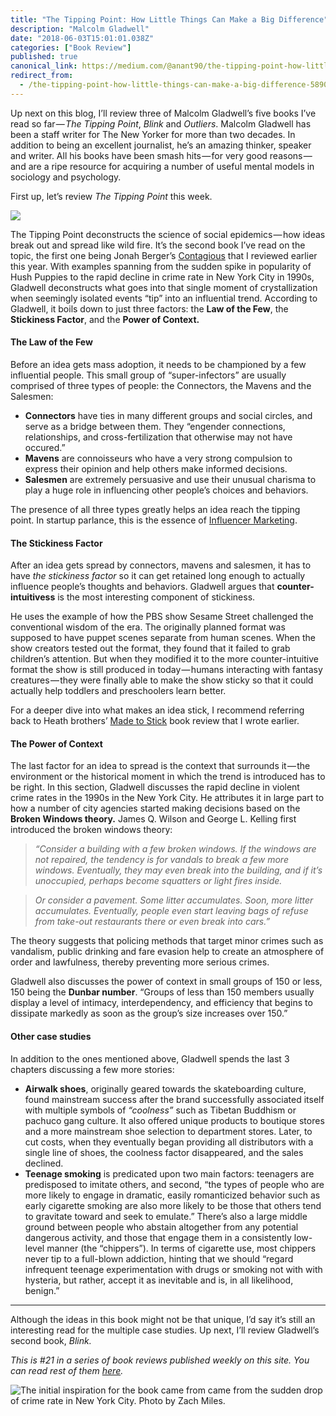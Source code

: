 ```yaml
---
title: "The Tipping Point: How Little Things Can Make a Big Difference"
description: "Malcolm Gladwell"
date: "2018-06-03T15:01:01.038Z"
categories: ["Book Review"]
published: true
canonical_link: https://medium.com/@anant90/the-tipping-point-how-little-things-can-make-a-big-difference-58903e0f05c7
redirect_from:
  - /the-tipping-point-how-little-things-can-make-a-big-difference-58903e0f05c7
---
```


Up next on this blog, I’ll review three of Malcolm Gladwell’s five books I’ve read so far — *The Tipping Point*, _Blink_ and _Outliers_. Malcolm Gladwell has been a staff writer for The New Yorker for more than two decades. In addition to being an excellent journalist, he’s an amazing thinker, speaker and writer. All his books have been smash hits — for very good reasons — and are a ripe resource for acquiring a number of useful mental models in sociology and psychology.

First up, let’s review _The Tipping Point_ this week.

![](/assets/blog/the-tipping-point-how-little-things-can-make-a-big-difference/asset-1.jpeg)

The Tipping Point deconstructs the science of social epidemics — how ideas break out and spread like wild fire. It’s the second book I’ve read on the topic, the first one being Jonah Berger’s [Contagious](https://anantjain.dev/contagious-why-things-catch-on-c4dfa405db14) that I reviewed earlier this year. With examples spanning from the sudden spike in popularity of Hush Puppies to the rapid decline in crime rate in New York City in 1990s, Gladwell deconstructs what goes into that single moment of crystallization when seemingly isolated events “tip” into an influential trend. According to Gladwell, it boils down to just three factors: the **Law of the Few**, the **Stickiness Factor**, and the **Power of Context.**

#### The Law of the Few

Before an idea gets mass adoption, it needs to be championed by a few influential people. This small group of “super-infectors” are usually comprised of three types of people: the Connectors, the Mavens and the Salesmen:

- **Connectors** have ties in many different groups and social circles, and serve as a bridge between them. They “engender connections, relationships, and cross-fertilization that otherwise may not have occured.”
- **Mavens** are connoisseurs who have a very strong compulsion to express their opinion and help others make informed decisions.
- **Salesmen** are extremely persuasive and use their unusual charisma to play a huge role in influencing other people’s choices and behaviors.

The presence of all three types greatly helps an idea reach the tipping point. In startup parlance, this is the essence of [Influencer Marketing](https://en.wikipedia.org/wiki/Influencer_marketing).

#### The Stickiness Factor

After an idea gets spread by connectors, mavens and salesmen, it has to have _the stickiness factor_ so it can get retained long enough to actually influence people’s thoughts and behaviors. Gladwell argues that **counter-intuitivess** is the most interesting component of stickiness.

He uses the example of how the PBS show Sesame Street challenged the conventional wisdom of the era. The originally planned format was supposed to have puppet scenes separate from human scenes. When the show creators tested out the format, they found that it failed to grab children’s attention. But when they modified it to the more counter-intuitive format the show is still produced in today — humans interacting with fantasy creatures — they were finally able to make the show sticky so that it could actually help toddlers and preschoolers learn better.

For a deeper dive into what makes an idea stick, I recommend referring back to Heath brothers’ [Made to Stick](https://anantjain.dev/made-to-stick-why-some-ideas-survive-and-others-die-6dbd00563d48) book review that I wrote earlier.

#### The Power of Context

The last factor for an idea to spread is the context that surrounds it — the environment or the historical moment in which the trend is introduced has to be right. In this section, Gladwell discusses the rapid decline in violent crime rates in the 1990s in the New York City. He attributes it in large part to how a number of city agencies started making decisions based on the **Broken Windows theory.** James Q. Wilson and George L. Kelling first introduced the broken windows theory:

> _“Consider a building with a few broken windows. If the windows are not repaired, the tendency is for vandals to break a few more windows. Eventually, they may even break into the building, and if it’s unoccupied, perhaps become squatters or light fires inside._

> _Or consider a pavement. Some litter accumulates. Soon, more litter accumulates. Eventually, people even start leaving bags of refuse from take-out restaurants there or even break into cars.”_

The theory suggests that policing methods that target minor crimes such as vandalism, public drinking and fare evasion help to create an atmosphere of order and lawfulness, thereby preventing more serious crimes.

Gladwell also discusses the power of context in small groups of 150 or less, 150 being the **Dunbar number**. “Groups of less than 150 members usually display a level of intimacy, interdependency, and efficiency that begins to dissipate markedly as soon as the group’s size increases over 150.”

#### Other case studies

In addition to the ones mentioned above, Gladwell spends the last 3 chapters discussing a few more stories:

- **Airwalk shoes**, originally geared towards the skateboarding culture, found mainstream success after the brand successfully associated itself with multiple symbols of _“coolness”_ such as Tibetan Buddhism or pachuco gang culture. It also offered unique products to boutique stores and a more mainstream shoe selection to department stores. Later, to cut costs, when they eventually began providing all distributors with a single line of shoes, the coolness factor disappeared, and the sales declined.
- **Teenage smoking** is predicated upon two main factors: teenagers are predisposed to imitate others, and second, “the types of people who are more likely to engage in dramatic, easily romanticized behavior such as early cigarette smoking are also more likely to be those that others tend to gravitate toward and seek to emulate.” There’s also a large middle ground between people who abstain altogether from any potential dangerous activity, and those that engage them in a consistently low-level manner (the “chippers”). In terms of cigarette use, most chippers never tip to a full-blown addiction, hinting that we should “regard infrequent teenage experimentation with drugs or smoking not with with hysteria, but rather, accept it as inevitable and is, in all likelihood, benign.”

---

Although the ideas in this book might not be that unique, I’d say it’s still an interesting read for the multiple case studies. Up next, I’ll review Gladwell’s second book, _Blink._

_This is #21 in a series of book reviews published weekly on this site. You can read rest of them_ [_here_](https://anantjain.dev/tagged/books)_._

![The initial inspiration for the book came from came from the sudden drop of crime rate in New York City. Photo by [Zach Miles](https://unsplash.com/@zachmiles).](/assets/blog/the-tipping-point-how-little-things-can-make-a-big-difference/asset-2.png)
